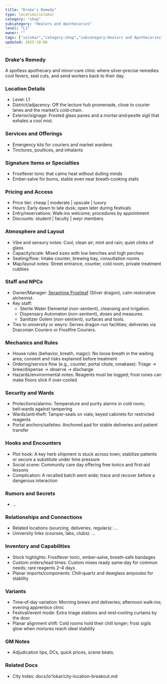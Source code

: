 ```yaml
---
title: "Drake's Remedy"
type: location/iolokar
category: "shop"
subcategory: "Healers and Apothecaries"
level: "L1"
owner: ""
tags: ["iolokar","category:shop","subcategory:Healers and Apothecaries","level:L1"]
updated: 2025-10-06
---
```

### Drake's Remedy

A spotless apothecary and minor‑care clinic where silver‑precise remedies cool fevers, seal cuts, and send workers back to their day.

### Location Details

- Level: L1
- District/adjacency: Off the lecture hub promenade, close to courier lanes and the market’s cold‑chain.
- Exterior/signage: Frosted glass panes and a mortar‑and‑pestle sigil that exhales a cool mist.

### Services and Offerings

- Emergency kits for couriers and market wardens
- Tinctures, poultices, and inhalants

### Signature Items or Specialties

- Frostfever tonic that calms heat without dulling minds
- Ember‑salve for burns, stable even near breath‑cooking stalls

### Pricing and Access

- Price tier: cheap | moderate | upscale | luxury
- Hours: Early dawn to late dusk; open later during festivals
- Entry/reservations: Walk‑ins welcome; procedures by appointment
- Discounts: student | faculty | weyr members

### Atmosphere and Layout

- Vibe and sensory notes: Cool, clean air; mint and rain; quiet clinks of glass
- Capacity/scale: Mixed sizes with low benches and high perches
- Seating/flow: Intake counter, brewing bay, consultation rooms
- Map/layout notes: Street entrance, counter, cold room, private treatment cubbies

### Staff and NPCs

- Owner/Manager: [Seraphine Frostleaf](../People/seraphine-frostleaf.md) (Silver dragon), calm restorative alchemist.
- Key staff:
  - Sterile Water Elemental (non-sentient), cleansing and irrigation.
  - Dispensary Automaton (non-sentient), doses and measures.
  - Sanitizer Golem (non-sentient), surfaces and tools.
- Ties to university or weyrs: Serves dragon-run facilities; deliveries via Draconian Couriers or Frostfire Couriers.

### Mechanics and Rules

- House rules (behavior, breath, magic): No loose breath in the waiting area; consent and risks explained before treatment
- Ordering/service flow (e.g., counter, portal chute, omakase): Triage → brew/dispense → observe → discharge
- Hazards/environmental notes: Reagents must be logged; frost runes can make floors slick if over‑cooled

### Security and Wards

- Protections/alarms: Temperature and purity alarms in cold room; bell‑wards against tampering
- Wards/anti‑theft: Tamper‑seals on vials; keyed cabinets for restricted reagents
- Portal anchors/safeties: Anchored pad for stable deliveries and patient transfer

### Hooks and Encounters

- Plot hook: A key herb shipment is stuck across town; stabilize patients or secure a substitute under time pressure
- Social scene: Community care day offering free tonics and first‑aid lessons
- Complication: A recalled batch went wide; trace and recover before a dangerous interaction

### Rumors and Secrets

- ...

### Relationships and Connections

- Related locations (sourcing, deliveries, regulars): ...
- University links (courses, labs, clubs): ...

### Inventory and Capabilities

- Stock highlights: Frostfever tonic, ember‑salve, breath‑safe bandages
- Custom orders/lead times: Custom mixes ready same‑day for common needs; rare reagents 2–4 days
- Planar imports/components: Chill‑quartz and dewglass ampoules for stability

### Variants

- Time‑of‑day variation: Morning brews and deliveries; afternoon walk‑ins; evening apprentice clinic
- Festival/event mode: Extra triage stations and mist‑cooling curtains by the door
- Planar alignment shift: Cold rooms hold their chill longer; frost sigils glow when mixtures reach ideal stability

### GM Notes

- Adjudication tips, DCs, quick prices, scene beats.

### Related Docs

- City Index: docs/Io'lokar/city-location-breakout.md
